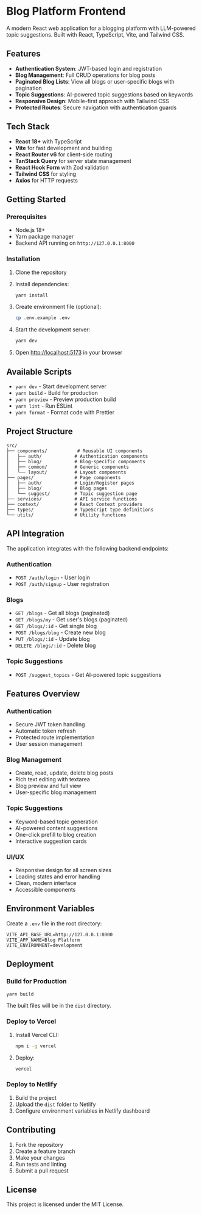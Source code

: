# Blog Platform Frontend

A modern React web application for a blogging platform with LLM-powered topic suggestions. Built with React, TypeScript, Vite, and Tailwind CSS.

## Features

- **Authentication System**: JWT-based login and registration
- **Blog Management**: Full CRUD operations for blog posts
- **Paginated Blog Lists**: View all blogs or user-specific blogs with pagination
- **Topic Suggestions**: AI-powered topic suggestions based on keywords
- **Responsive Design**: Mobile-first approach with Tailwind CSS
- **Protected Routes**: Secure navigation with authentication guards

## Tech Stack

- **React 18+** with TypeScript
- **Vite** for fast development and building
- **React Router v6** for client-side routing
- **TanStack Query** for server state management
- **React Hook Form** with Zod validation
- **Tailwind CSS** for styling
- **Axios** for HTTP requests

## Getting Started

### Prerequisites

- Node.js 18+ 
- Yarn package manager
- Backend API running on `http://127.0.0.1:8000`

### Installation

1. Clone the repository
2. Install dependencies:
   ```bash
   yarn install
   ```

3. Create environment file (optional):
   ```bash
   cp .env.example .env
   ```

4. Start the development server:
   ```bash
   yarn dev
   ```

5. Open [http://localhost:5173](http://localhost:5173) in your browser

## Available Scripts

- `yarn dev` - Start development server
- `yarn build` - Build for production
- `yarn preview` - Preview production build
- `yarn lint` - Run ESLint
- `yarn format` - Format code with Prettier

## Project Structure

```
src/
├── components/           # Reusable UI components
│   ├── auth/            # Authentication components
│   ├── blog/            # Blog-specific components
│   ├── common/          # Generic components
│   └── layout/          # Layout components
├── pages/               # Page components
│   ├── auth/            # Login/Register pages
│   ├── blog/            # Blog pages
│   └── suggest/         # Topic suggestion page
├── services/            # API service functions
├── context/             # React Context providers
├── types/               # TypeScript type definitions
└── utils/               # Utility functions
```

## API Integration

The application integrates with the following backend endpoints:

### Authentication
- `POST /auth/login` - User login
- `POST /auth/signup` - User registration

### Blogs
- `GET /blogs` - Get all blogs (paginated)
- `GET /blogs/my` - Get user's blogs (paginated)
- `GET /blogs/:id` - Get single blog
- `POST /blogs/blog` - Create new blog
- `PUT /blogs/:id` - Update blog
- `DELETE /blogs/:id` - Delete blog

### Topic Suggestions
- `POST /suggest_topics` - Get AI-powered topic suggestions

## Features Overview

### Authentication
- Secure JWT token handling
- Automatic token refresh
- Protected route implementation
- User session management

### Blog Management
- Create, read, update, delete blog posts
- Rich text editing with textarea
- Blog preview and full view
- User-specific blog management

### Topic Suggestions
- Keyword-based topic generation
- AI-powered content suggestions
- One-click prefill to blog creation
- Interactive suggestion cards

### UI/UX
- Responsive design for all screen sizes
- Loading states and error handling
- Clean, modern interface
- Accessible components

## Environment Variables

Create a `.env` file in the root directory:

```env
VITE_API_BASE_URL=http://127.0.0.1:8000
VITE_APP_NAME=Blog Platform
VITE_ENVIRONMENT=development
```

## Deployment

### Build for Production

```bash
yarn build
```

The built files will be in the `dist` directory.

### Deploy to Vercel

1. Install Vercel CLI:
   ```bash
   npm i -g vercel
   ```

2. Deploy:
   ```bash
   vercel
   ```

### Deploy to Netlify

1. Build the project
2. Upload the `dist` folder to Netlify
3. Configure environment variables in Netlify dashboard

## Contributing

1. Fork the repository
2. Create a feature branch
3. Make your changes
4. Run tests and linting
5. Submit a pull request

## License

This project is licensed under the MIT License.